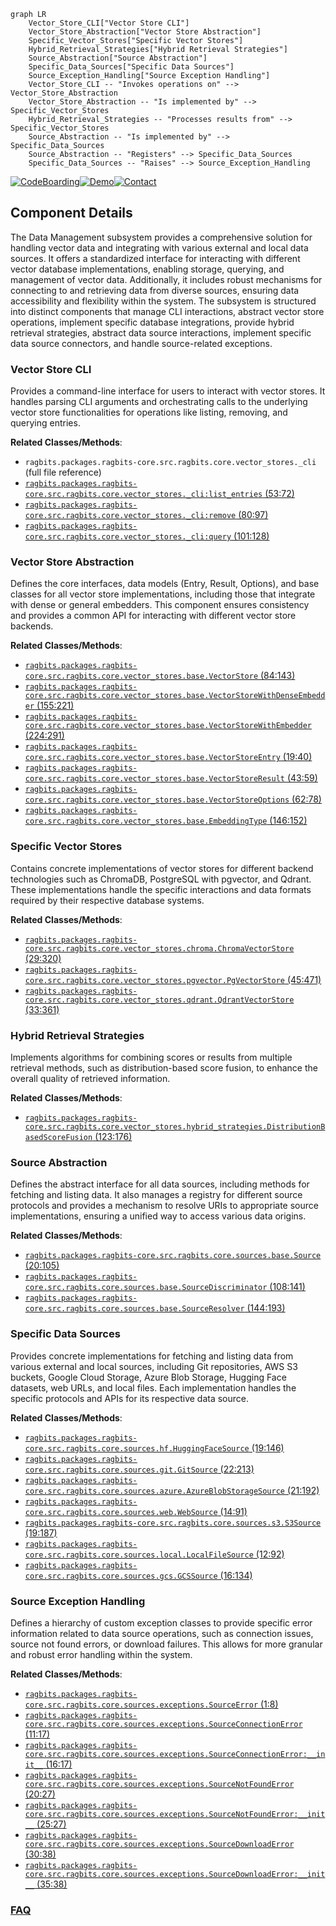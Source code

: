 ```mermaid
graph LR
    Vector_Store_CLI["Vector Store CLI"]
    Vector_Store_Abstraction["Vector Store Abstraction"]
    Specific_Vector_Stores["Specific Vector Stores"]
    Hybrid_Retrieval_Strategies["Hybrid Retrieval Strategies"]
    Source_Abstraction["Source Abstraction"]
    Specific_Data_Sources["Specific Data Sources"]
    Source_Exception_Handling["Source Exception Handling"]
    Vector_Store_CLI -- "Invokes operations on" --> Vector_Store_Abstraction
    Vector_Store_Abstraction -- "Is implemented by" --> Specific_Vector_Stores
    Hybrid_Retrieval_Strategies -- "Processes results from" --> Specific_Vector_Stores
    Source_Abstraction -- "Is implemented by" --> Specific_Data_Sources
    Source_Abstraction -- "Registers" --> Specific_Data_Sources
    Specific_Data_Sources -- "Raises" --> Source_Exception_Handling
```
[![CodeBoarding](https://img.shields.io/badge/Generated%20by-CodeBoarding-9cf?style=flat-square)](https://github.com/CodeBoarding/GeneratedOnBoardings)[![Demo](https://img.shields.io/badge/Try%20our-Demo-blue?style=flat-square)](https://www.codeboarding.org/demo)[![Contact](https://img.shields.io/badge/Contact%20us%20-%20contact@codeboarding.org-lightgrey?style=flat-square)](mailto:contact@codeboarding.org)

## Component Details

The Data Management subsystem provides a comprehensive solution for handling vector data and integrating with various external and local data sources. It offers a standardized interface for interacting with different vector database implementations, enabling storage, querying, and management of vector data. Additionally, it includes robust mechanisms for connecting to and retrieving data from diverse sources, ensuring data accessibility and flexibility within the system. The subsystem is structured into distinct components that manage CLI interactions, abstract vector store operations, implement specific database integrations, provide hybrid retrieval strategies, abstract data source interactions, implement specific data source connectors, and handle source-related exceptions.

### Vector Store CLI
Provides a command-line interface for users to interact with vector stores. It handles parsing CLI arguments and orchestrating calls to the underlying vector store functionalities for operations like listing, removing, and querying entries.


**Related Classes/Methods**:

- `ragbits.packages.ragbits-core.src.ragbits.core.vector_stores._cli` (full file reference)
- <a href="https://github.com/deepsense-ai/ragbits/blob/master/packages/ragbits-core/src/ragbits/core/vector_stores/_cli.py#L53-L72" target="_blank" rel="noopener noreferrer">`ragbits.packages.ragbits-core.src.ragbits.core.vector_stores._cli:list_entries` (53:72)</a>
- <a href="https://github.com/deepsense-ai/ragbits/blob/master/packages/ragbits-core/src/ragbits/core/vector_stores/_cli.py#L80-L97" target="_blank" rel="noopener noreferrer">`ragbits.packages.ragbits-core.src.ragbits.core.vector_stores._cli:remove` (80:97)</a>
- <a href="https://github.com/deepsense-ai/ragbits/blob/master/packages/ragbits-core/src/ragbits/core/vector_stores/_cli.py#L101-L128" target="_blank" rel="noopener noreferrer">`ragbits.packages.ragbits-core.src.ragbits.core.vector_stores._cli:query` (101:128)</a>


### Vector Store Abstraction
Defines the core interfaces, data models (Entry, Result, Options), and base classes for all vector store implementations, including those that integrate with dense or general embedders. This component ensures consistency and provides a common API for interacting with different vector store backends.


**Related Classes/Methods**:

- <a href="https://github.com/deepsense-ai/ragbits/blob/master/packages/ragbits-core/src/ragbits/core/vector_stores/base.py#L84-L143" target="_blank" rel="noopener noreferrer">`ragbits.packages.ragbits-core.src.ragbits.core.vector_stores.base.VectorStore` (84:143)</a>
- <a href="https://github.com/deepsense-ai/ragbits/blob/master/packages/ragbits-core/src/ragbits/core/vector_stores/base.py#L155-L221" target="_blank" rel="noopener noreferrer">`ragbits.packages.ragbits-core.src.ragbits.core.vector_stores.base.VectorStoreWithDenseEmbedder` (155:221)</a>
- <a href="https://github.com/deepsense-ai/ragbits/blob/master/packages/ragbits-core/src/ragbits/core/vector_stores/base.py#L224-L291" target="_blank" rel="noopener noreferrer">`ragbits.packages.ragbits-core.src.ragbits.core.vector_stores.base.VectorStoreWithEmbedder` (224:291)</a>
- <a href="https://github.com/deepsense-ai/ragbits/blob/master/packages/ragbits-core/src/ragbits/core/vector_stores/base.py#L19-L40" target="_blank" rel="noopener noreferrer">`ragbits.packages.ragbits-core.src.ragbits.core.vector_stores.base.VectorStoreEntry` (19:40)</a>
- <a href="https://github.com/deepsense-ai/ragbits/blob/master/packages/ragbits-core/src/ragbits/core/vector_stores/base.py#L43-L59" target="_blank" rel="noopener noreferrer">`ragbits.packages.ragbits-core.src.ragbits.core.vector_stores.base.VectorStoreResult` (43:59)</a>
- <a href="https://github.com/deepsense-ai/ragbits/blob/master/packages/ragbits-core/src/ragbits/core/vector_stores/base.py#L62-L78" target="_blank" rel="noopener noreferrer">`ragbits.packages.ragbits-core.src.ragbits.core.vector_stores.base.VectorStoreOptions` (62:78)</a>
- <a href="https://github.com/deepsense-ai/ragbits/blob/master/packages/ragbits-core/src/ragbits/core/vector_stores/base.py#L146-L152" target="_blank" rel="noopener noreferrer">`ragbits.packages.ragbits-core.src.ragbits.core.vector_stores.base.EmbeddingType` (146:152)</a>


### Specific Vector Stores
Contains concrete implementations of vector stores for different backend technologies such as ChromaDB, PostgreSQL with pgvector, and Qdrant. These implementations handle the specific interactions and data formats required by their respective database systems.


**Related Classes/Methods**:

- <a href="https://github.com/deepsense-ai/ragbits/blob/master/packages/ragbits-core/src/ragbits/core/vector_stores/chroma.py#L29-L320" target="_blank" rel="noopener noreferrer">`ragbits.packages.ragbits-core.src.ragbits.core.vector_stores.chroma.ChromaVectorStore` (29:320)</a>
- <a href="https://github.com/deepsense-ai/ragbits/blob/master/packages/ragbits-core/src/ragbits/core/vector_stores/pgvector.py#L45-L471" target="_blank" rel="noopener noreferrer">`ragbits.packages.ragbits-core.src.ragbits.core.vector_stores.pgvector.PgVectorStore` (45:471)</a>
- <a href="https://github.com/deepsense-ai/ragbits/blob/master/packages/ragbits-core/src/ragbits/core/vector_stores/qdrant.py#L33-L361" target="_blank" rel="noopener noreferrer">`ragbits.packages.ragbits-core.src.ragbits.core.vector_stores.qdrant.QdrantVectorStore` (33:361)</a>


### Hybrid Retrieval Strategies
Implements algorithms for combining scores or results from multiple retrieval methods, such as distribution-based score fusion, to enhance the overall quality of retrieved information.


**Related Classes/Methods**:

- <a href="https://github.com/deepsense-ai/ragbits/blob/master/packages/ragbits-core/src/ragbits/core/vector_stores/hybrid_strategies.py#L123-L176" target="_blank" rel="noopener noreferrer">`ragbits.packages.ragbits-core.src.ragbits.core.vector_stores.hybrid_strategies.DistributionBasedScoreFusion` (123:176)</a>


### Source Abstraction
Defines the abstract interface for all data sources, including methods for fetching and listing data. It also manages a registry for different source protocols and provides a mechanism to resolve URIs to appropriate source implementations, ensuring a unified way to access various data origins.


**Related Classes/Methods**:

- <a href="https://github.com/deepsense-ai/ragbits/blob/master/packages/ragbits-core/src/ragbits/core/sources/base.py#L20-L105" target="_blank" rel="noopener noreferrer">`ragbits.packages.ragbits-core.src.ragbits.core.sources.base.Source` (20:105)</a>
- <a href="https://github.com/deepsense-ai/ragbits/blob/master/packages/ragbits-core/src/ragbits/core/sources/base.py#L108-L141" target="_blank" rel="noopener noreferrer">`ragbits.packages.ragbits-core.src.ragbits.core.sources.base.SourceDiscriminator` (108:141)</a>
- <a href="https://github.com/deepsense-ai/ragbits/blob/master/packages/ragbits-core/src/ragbits/core/sources/base.py#L144-L193" target="_blank" rel="noopener noreferrer">`ragbits.packages.ragbits-core.src.ragbits.core.sources.base.SourceResolver` (144:193)</a>


### Specific Data Sources
Provides concrete implementations for fetching and listing data from various external and local sources, including Git repositories, AWS S3 buckets, Google Cloud Storage, Azure Blob Storage, Hugging Face datasets, web URLs, and local files. Each implementation handles the specific protocols and APIs for its respective data source.


**Related Classes/Methods**:

- <a href="https://github.com/deepsense-ai/ragbits/blob/master/packages/ragbits-core/src/ragbits/core/sources/hf.py#L19-L146" target="_blank" rel="noopener noreferrer">`ragbits.packages.ragbits-core.src.ragbits.core.sources.hf.HuggingFaceSource` (19:146)</a>
- <a href="https://github.com/deepsense-ai/ragbits/blob/master/packages/ragbits-core/src/ragbits/core/sources/git.py#L22-L213" target="_blank" rel="noopener noreferrer">`ragbits.packages.ragbits-core.src.ragbits.core.sources.git.GitSource` (22:213)</a>
- <a href="https://github.com/deepsense-ai/ragbits/blob/master/packages/ragbits-core/src/ragbits/core/sources/azure.py#L21-L192" target="_blank" rel="noopener noreferrer">`ragbits.packages.ragbits-core.src.ragbits.core.sources.azure.AzureBlobStorageSource` (21:192)</a>
- <a href="https://github.com/deepsense-ai/ragbits/blob/master/packages/ragbits-core/src/ragbits/core/sources/web.py#L14-L91" target="_blank" rel="noopener noreferrer">`ragbits.packages.ragbits-core.src.ragbits.core.sources.web.WebSource` (14:91)</a>
- <a href="https://github.com/deepsense-ai/ragbits/blob/master/packages/ragbits-core/src/ragbits/core/sources/s3.py#L19-L187" target="_blank" rel="noopener noreferrer">`ragbits.packages.ragbits-core.src.ragbits.core.sources.s3.S3Source` (19:187)</a>
- <a href="https://github.com/deepsense-ai/ragbits/blob/master/packages/ragbits-core/src/ragbits/core/sources/local.py#L12-L92" target="_blank" rel="noopener noreferrer">`ragbits.packages.ragbits-core.src.ragbits.core.sources.local.LocalFileSource` (12:92)</a>
- <a href="https://github.com/deepsense-ai/ragbits/blob/master/packages/ragbits-core/src/ragbits/core/sources/gcs.py#L16-L134" target="_blank" rel="noopener noreferrer">`ragbits.packages.ragbits-core.src.ragbits.core.sources.gcs.GCSSource` (16:134)</a>


### Source Exception Handling
Defines a hierarchy of custom exception classes to provide specific error information related to data source operations, such as connection issues, source not found errors, or download failures. This allows for more granular and robust error handling within the system.


**Related Classes/Methods**:

- <a href="https://github.com/deepsense-ai/ragbits/blob/master/packages/ragbits-core/src/ragbits/core/sources/exceptions.py#L1-L8" target="_blank" rel="noopener noreferrer">`ragbits.packages.ragbits-core.src.ragbits.core.sources.exceptions.SourceError` (1:8)</a>
- <a href="https://github.com/deepsense-ai/ragbits/blob/master/packages/ragbits-core/src/ragbits/core/sources/exceptions.py#L11-L17" target="_blank" rel="noopener noreferrer">`ragbits.packages.ragbits-core.src.ragbits.core.sources.exceptions.SourceConnectionError` (11:17)</a>
- <a href="https://github.com/deepsense-ai/ragbits/blob/master/packages/ragbits-core/src/ragbits/core/sources/exceptions.py#L16-L17" target="_blank" rel="noopener noreferrer">`ragbits.packages.ragbits-core.src.ragbits.core.sources.exceptions.SourceConnectionError:__init__` (16:17)</a>
- <a href="https://github.com/deepsense-ai/ragbits/blob/master/packages/ragbits-core/src/ragbits/core/sources/exceptions.py#L20-L27" target="_blank" rel="noopener noreferrer">`ragbits.packages.ragbits-core.src.ragbits.core.sources.exceptions.SourceNotFoundError` (20:27)</a>
- <a href="https://github.com/deepsense-ai/ragbits/blob/master/packages/ragbits-core/src/ragbits/core/sources/exceptions.py#L25-L27" target="_blank" rel="noopener noreferrer">`ragbits.packages.ragbits-core.src.ragbits.core.sources.exceptions.SourceNotFoundError:__init__` (25:27)</a>
- <a href="https://github.com/deepsense-ai/ragbits/blob/master/packages/ragbits-core/src/ragbits/core/sources/exceptions.py#L30-L38" target="_blank" rel="noopener noreferrer">`ragbits.packages.ragbits-core.src.ragbits.core.sources.exceptions.SourceDownloadError` (30:38)</a>
- <a href="https://github.com/deepsense-ai/ragbits/blob/master/packages/ragbits-core/src/ragbits/core/sources/exceptions.py#L35-L38" target="_blank" rel="noopener noreferrer">`ragbits.packages.ragbits-core.src.ragbits.core.sources.exceptions.SourceDownloadError:__init__` (35:38)</a>




### [FAQ](https://github.com/CodeBoarding/GeneratedOnBoardings/tree/main?tab=readme-ov-file#faq)